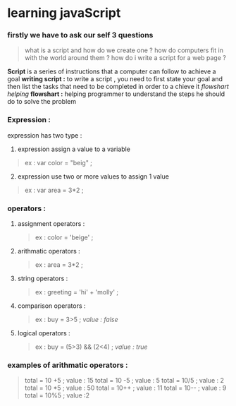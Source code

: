 # learning javaScript
### firstly we have to ask our self 3 questions
> what is a script and how do we create one ?
> how do computers fit in with the world around them ?
> how do i write a script for a web page ?

**Script** is a series of instructions that a computer can follow to achieve a goal 
**writing script :** to write a script , you need to first state your goal and then list the tasks that need to be completed in order to a chieve it *flowshart helping*
**flowshart :** helping programmer to understand the steps he should do to solve the problem
### Expression :
expression has two type :
1.  expression assign a value to a variable
  > ex : var color = "beig" ;
2. expression use two or more values to assign 1 value
  > ex : var area = 3*2 ;
### operators :
1. assignment operators :
   > ex : color = 'beige' ;
2. arithmatic operators :
   > ex : area = 3*2 ;
3. string operators : 
   > ex : greeting = 'hi' + 'molly' ;
4. comparison operators :
   > ex : buy = 3>5 ; *value : false*
5. logical operators :
   > ex : buy = (5>3) && (2<4) ; *value : true*
### examples of arithmatic operators :
  > total = 10 +5 ; value : 15
  > total = 10 -5 ; value : 5
  > total = 10/5  ; value : 2
  > total = 10 *5 ; value : 50
  > total = 10++  ; value : 11
  > total = 10--  ; value : 9
  > total = 10%5  ; value :2